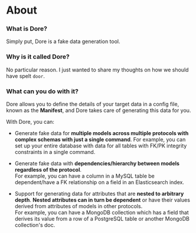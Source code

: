 # About

### What is Dore?

Simply put, Dore is a fake data generation tool.

### Why is it called Dore?

No particular reason. I just wanted to share my thoughts on how we should have
spelt `door`.

### What can you do with it?

Dore allows you to define the details of your target data in a config file, known as the **Manifest**, and Dore
takes care of generating this data for you. <br>

With Dore, you can:

  * Generate fake data for **multiple models across multiple protocols with complex schemas with just a 
    single command**. For example, you can set up your entire database with data for all tables with FK/PK integrity 
    constraints in a single command.
  
  
  * Generate fake data with **dependencies/hierarchy between models regardless of the protocol**. <br> 
    For example, you can have a column in a MySQL table be dependent/have a FK relationship on a field in an 
    Elasticsearch index.
  

  * Support for generating data for attributes that are **nested to arbitrary depth**. **Nested attributes can in turn be 
    dependent** or have their values derived from attributes of models in other protocols. <br>
    For example, you can have a MongoDB 
    collection which has a field that derives its value from a row of a PostgreSQL table or another MongoDB collection's 
    doc.